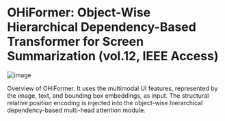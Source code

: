 # OHiFormer: Object-Wise Hierarchical Dependency-Based Transformer for Screen Summarization (vol.12, IEEE Access)


![image](https://github.com/user-attachments/assets/6e99365b-f946-4b54-8ad2-7de4be02647c)

Overview of OHiFormer. It uses the multimodal UI features, represented by the image, text, and bounding box embeddings, as input. The structural relative position encoding is injected into the object-wise hierarchical dependency-based multi-head attention module.
